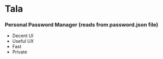 # Tala 

### Personal Password Manager (reads from password.json file)
- Decent UI
- Useful UX 
- Fast
- Private
